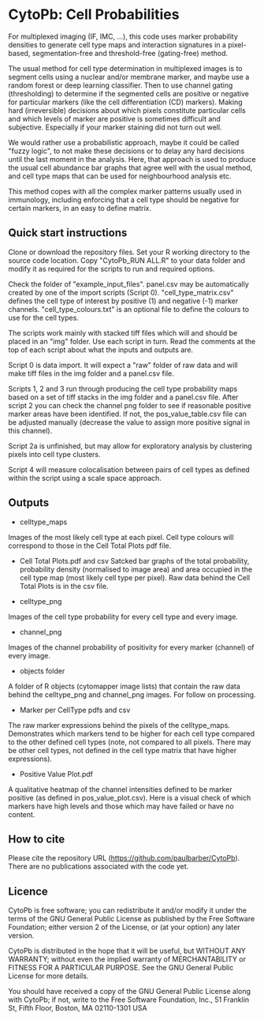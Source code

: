 # CytoPb: Cell Probabilities
For multiplexed imaging (IF, IMC, ...), this code uses marker probability densities to generate cell type maps and interaction signatures in a pixel-based, segmentation-free and threshold-free (gating-free) method.

The usual method for cell type determination in multiplexed images is to segment cells using a nuclear and/or membrane marker, and maybe use a random forest or deep learning classifier. Then to use channel gating (thresholding) to determine if the segmented cells are positive or negative for particular markers (like the cell differentiation (CD) markers). Making hard (irreversible) decisions about which pixels constitute particular cells and which levels of marker are positive is sometimes difficult and subjective. Especially if your marker staining did not turn out well.

We would rather use a probabilistic approach, maybe it could be called "fuzzy logic", to not make these decisions or to delay any hard decisions until the last moment in the analysis. Here, that approach is used to produce the usual cell abundance bar graphs that agree well with the usual method, and cell type maps that can be used for neighbourhood analysis etc.

This method copes with all the complex marker patterns usually used in immunology, including enforcing that a cell type should be negative for certain markers, in an easy to define matrix.

## Quick start instructions

Clone or download the repository files. Set your R working directory to the source code location. Copy "CytoPb_RUN ALL.R" to your data folder and modify it as required for the scripts to run and required options.

Check the folder of "example_input_files". panel.csv may be automatically created by one of the import scripts (Script 0). "cell_type_matrix.csv" defines the cell type of interest by positive (1) and negative (-1) marker channels. "cell_type_colours.txt" is an optional file to define the colours to use for the cell types.

The scripts work mainly with stacked tiff files which will and should be placed in an "img" folder. Use each script in turn. Read the comments at the top of each script about what the inputs and outputs are.

Script 0 is data import. It will expect a "raw" folder of raw data and will make tiff files in the img folder and a panel.csv file. 

Scripts 1, 2 and 3 run through producing the cell type probability maps based on a set of tiff stacks in the img folder and a panel.csv file. After script 2 you can check the channel png folder to see if reasonable positive marker areas have been identified. If not, the pos_value_table.csv file can be adjusted manually (decrease the value to assign more positive signal in this channel).

Script 2a is unfinished, but may allow for exploratory analysis by clustering pixels into cell type clusters.

Script 4 will measure colocalisation between pairs of cell types as defined within the script using a scale space approach.

## Outputs

* celltype_maps

Images of the most likely cell type at each pixel. Cell type colours will correspond to those in the Cell Total Plots pdf file.

* Cell Total Plots.pdf and csv
Satcked bar graphs of the total probability, probability density (normalised to image area) and area occupied in the cell type map (most likely cell type per pixel). Raw data behind the Cell Total Plots is in the csv file.

* celltype_png

Images of the cell type probability for every cell type and every image.

* channel_png

Images of the channel probability of positivity for every marker (channel) of every image.

* objects folder

A folder of R objects (cytomapper image lists) that contain the raw data behind the celltype_png and channel_png images. For follow on processing.

* Marker per CellType pdfs and csv

The raw marker expressions behind the pixels of the celltype_maps. Demonstrates which markers tend to be higher for each cell type compared to the other defined cell types (note, not compared to all pixels. There may be other cell types, not defined in the cell type matrix that have higher expressions).

* Positive Value Plot.pdf

A qualitative heatmap of the channel intensities defined to be marker positive (as defined in pos_value_plot.csv). Here is a visual check of which markers have high levels and those which may have failed or have no content.

## How to cite

Please cite the repository URL (https://github.com/paulbarber/CytoPb). There are no publications associated with the code yet. 


## Licence

CytoPb is free software; you can redistribute it and/or modify it under the terms of the GNU General Public License as published by the Free Software Foundation; either version 2 of the License, or (at your option) any later version.

CytoPb is distributed in the hope that it will be useful, but WITHOUT ANY WARRANTY; without even the implied warranty of MERCHANTABILITY or FITNESS FOR A PARTICULAR PURPOSE.  See the GNU General Public License for more details.

You should have received a copy of the GNU General Public License along with CytoPb; if not, write to the Free Software Foundation, Inc., 51 Franklin St, Fifth Floor, Boston, MA  02110-1301  USA
